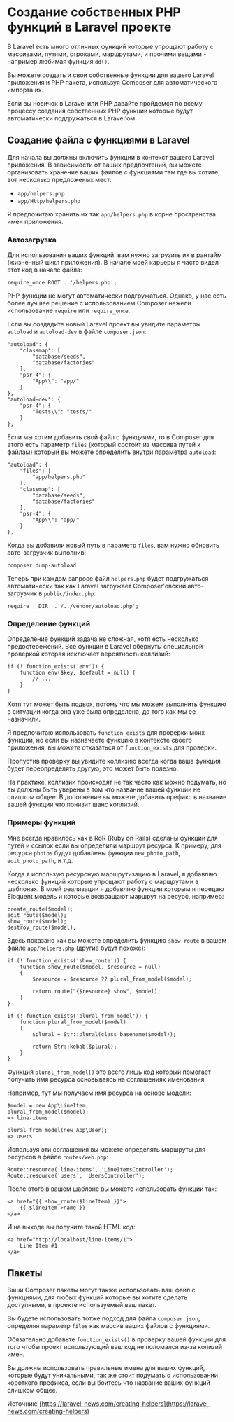 # Создание собственных PHP функций в Laravel проекте

В Laravel есть много отличных функций которые упрощают работу с  массивами, путями, строками, маршрутами, и прочими вещами - например любимая функция `dd()`.

Вы можете создать и свои собственные функции для вашего Laravel приложения и PHP пакета, используя Composer для автоматического импорта их.

Если вы новичок в Laravel или PHP давайте пройдемся по всему процессу создания собственных PHP функций которые будут автоматически подгружаться в Laravel'ом.

## Создание файла с функциями в Laravel

Для начала вы должны включить функции в контекст вашего Laravel приложения. В зависимости от ваших предпочтений, вы можете организовать хранение ваших файлов с функциями там где вы хотите, вот несколько предложеных мест:

*   `app/helpers.php`
*   `app/Http/helpers.php`

Я предпочитаю хранить их так `app/helpers.php` в корне пространства имен приложения.

### Автозагрузка

Для использования ваших функций, вам нужно загрузить их в рантайм (жизненный цикл приложения). В начале моей карьеры я часто видел этот код в начале файла:

    require_once ROOT . '/helpers.php';

PHP функции не могут автоматически подгружаться. Однако, у нас есть более лучшее решение с использованием Composer нежели использование `require` или `require_once`.

Если вы создадите новый Laravel проект вы увидите параметры `autoload` и `autoload-dev` в файле `composer.json`:

    "autoload": {
        "classmap": [
            "database/seeds",
            "database/factories"
        ],
        "psr-4": {
            "App\\": "app/"
        }
    },
    "autoload-dev": {
        "psr-4": {
            "Tests\\": "tests/"
        }
    },

Если мы хотим добавить свой файл с функциями, то в Composer для этого есть параметр `files` (который состоит из массива путей к файлам) который вы можете определить внутри параметра `autoload`:

    "autoload": {
        "files": [
            "app/helpers.php"
        ],
        "classmap": [
            "database/seeds",
            "database/factories"
        ],
        "psr-4": {
            "App\\": "app/"
        }
    },

Когда вы добавили новый путь в параметр `files`, вам нужно обновить авто-загрузчик выполнив:

    composer dump-autoload

Теперь при каждом запросе файл `helpers.php` будет подгружаться автоматически так как Laravel загружает Composer’овский авто-загрузчик в `public/index.php`:

    require __DIR__.'/../vendor/autoload.php';


### Определение функций

Определение функций задача не сложная, хотя есть несколько предостережений. Все функции в Laravel обернуты специальной проверкой которая исключает вероятность коллизий:

    if (! function_exists('env')) {
        function env($key, $default = null) {
            // ...
        }
    }

Хотя тут может быть подвох, потому что мы можем выполнить функцию в ситуации когда она уже была определена, до того как мы ее назначили.

Я предпочитаю использовать `function_exists` для проверки моих функций, но если вы назначаете функцию в контексте своего приложения, вы _можете_ отказаться от  `function_exists` для проверки.

Пропустив проверку вы увидите коллизию всегда когда ваша функция будет переопределять другую, это может быть полезно. 

На практике, коллизии происходят не так часто как можно подумать, но вы должны быть уверены в том что название вашей функции не слишком общее. В дополнение вы  можете добавить префикс в название вашей функции что понизит шанс коллизий.

### Примеры функций

Мне всегда нравилось как в RoR (Ruby on Rails) сделаны функции для путей и ссылок если вы определили маршрут ресурса. К примеру, для ресурса `photos` будут добавлены функции `new_photo_path`, `edit_photo_path`, и т.д.

Когда я использую ресурсную маршрутизацию в Laravel, я добавляю несколько функций которые упрощают работу с марщрутами в шаблонах. В моей реализации я добавляю функции которым я передаю Eloquent модель и которые возвращают маршрут на ресурс, например:

    create_route($model);
    edit_route($model);
    show_route($model);
    destroy_route($model);

Здесь показано как вы можете определить функцию `show_route` в вашем файле `app/helpers.php` (другие будут похоже):

    if (! function_exists('show_route')) {
        function show_route($model, $resource = null)
        {
            $resource = $resource ?? plural_from_model($model);

            return route("{$resource}.show", $model);
        }
    }

    if (! function_exists('plural_from_model')) {
        function plural_from_model($model)
        {
            $plural = Str::plural(class_basename($model));

            return Str::kebab($plural);
        }
    }


Функция `plural_from_model()` это всего лишь код который помогает получить имя ресурса основываясь на соглашениях именования.

Например, тут мы получаем имя ресурса на основе модели:

    $model = new App\LineItem;
    plural_from_model($model);
    => line-items

    plural_from_model(new App\User);
    => users

Используя эти соглашения вы можете определять маршруты для ресурсов в файле  `routes/web.php`:

    Route::resource('line-items', 'LineItemsController');
    Route::resource('users', 'UsersController');

После этого в вашем шаблоне вы можете использовать функции так:

    <a href="{{ show_route($lineItem) }}">
        {{ $lineItem->name }}
    </a>

И на выходе вы получите такой HTML код:

    <a href="http://localhost/line-items/1">
        Line Item #1
    </a>


## Пакеты

Ваши Composer пакеты могут также использовать ваш файл с функциями, для любых функций которые вы хотите сделать доступными, в проекте используемый ваш пакет.

Вы будете использовать тотже подход для файла `composer.json`, определяя параметр `files` как массив ваших файлов с функциями.

Обязательно добавьте `function_exists()` в проверку вашей функции для того чтобы проект использующий ваш код не поломался из-за колизий имен.

Вы должны использовать правильные имена для ваших функций, которые будут уникальными, так же стоит подумать о использовании короткого префикса, если вы боитесь что название ваших функций слишком общее.


Источник: [https://laravel-news.com/creating-helpers](https://laravel-news.com/creating-helpers)